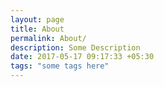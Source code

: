 ```yaml
---
layout: page
title: About 
permalink: About/
description: Some Description
date: 2017-05-17 09:17:33 +05:30
tags: "some tags here"
---
```

